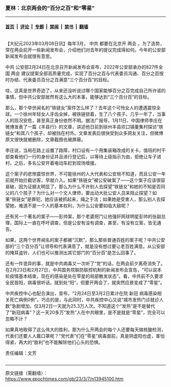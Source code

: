 ### 夏林：北京两会的“百分之百”和“零星”

---

#### [首页](../../../..?n13945100) &nbsp;|&nbsp; [评论](../../../../../epoch-comment?n13945100) &nbsp;|&nbsp; [专题](../../../../../epoch-special?n13945100) &nbsp;|&nbsp; [禁闻](../../../../../epoch-news?n13945100) &nbsp;|&nbsp; [禁书](../../../../../books?n13945100) &nbsp;|&nbsp; [翻墙](https://github.com/gfw-breaker/nogfw/blob/master/README.md?n13945100)


<div class="column" id="artbody" itemprop="articleBody">
 <!-- article content begin -->
 <p>
  【大纪元2023年03月08日讯】每年3月，
  <ok href="https://www.epochtimes.com/gb/tag/%E4%B8%AD%E5%85%B1.html">
   中共
  </ok>
  都要在北京开
  <ok href="https://www.epochtimes.com/gb/tag/%E4%B8%A4%E4%BC%9A.html">
   两会
  </ok>
  。为了造势，常在两会前开一些新闻发布会，介绍他们对去年的提议完成得如何。今年的公安部新闻发布会就很有意思。
 </p>
 <p>
  <ok href="https://www.epochtimes.com/gb/tag/%E4%B8%AD%E5%85%B1.html">
   中共
  </ok>
  公安部2月24日在北京召开新闻发布会宣布，2022年公安部承办的827件全国
  <ok href="https://www.epochtimes.com/gb/tag/%E4%B8%A4%E4%BC%9A.html">
   两会
  </ok>
  建议提案全部高质量完成，实现了百分之百与代表委员沟通、百分之百按时办结、代表委员百分之百满意“三个百分百”的目标。
 </p>
 <p>
  哇，这真是世界奇迹了，从来还没听说过哪个国家能够百分之百完成自己所许诺的事情，但中共公安部居然有这么大的本事，能够达到“三个百分百”的目标。
 </p>
 <p>
  那么，那个举世闻名的“铁链女”案件怎么样了？去年这个可怜女人的遭遇震惊全球。一个徐州年轻女人牙齿全掉，被铁链锁着，生了八个孩子。几乎一年了，当事人的现况安危，甚至真正身份依然不明。据法广报导，1月11日，中国律师李庄在微博发表了一篇《丰县行》的文章，讲述他日前到徐州丰县欢口镇董集村探访“铁链女”和其八个孩子，却被挡在村外。文章发表后很快受到众多网友关注，但微博原文很快就被删除，文章截图也被屏蔽。
 </p>
 <p>
  李庄说，当局在路上设置了路障，村口设有一个用集装箱改成的关卡。值班的村干部查看他们一行的身份证并且进行登记后，以等待上级指示为由，拒绝让车子进村。之后，多名公安开着电动车赶到现场增援。
 </p>
 <p>
  这个案子的悲惨震惊世界，不可能徐州的人大代表和公安局不知道，而且公安一年前就开始拦截访客，早就介入。如果“铁链女”被公安破案了——这个案子应该很容易破，因为证据太明显了，那么为什么不许别人去探望“铁链女”和她的不知是否同父的八个孩子？为什么对一个文人律师，要出动大批公安人员来阻止探望？如果“铁链女”是罪犯，她应该被抓起来，绳之于法；如果她是受害人，那么别人去探望她，难道不是一个人的基本权利，为什么公安要如临大敌呢？
 </p>
 <p>
  还有另一个著名的案子——彭帅案，那个老婆把门让他强奸网球明星彭帅的张副总理，国际上一直在呼吁调查，但是公安有没有调查，甚至，有没有立案，皆无通告。
 </p>
 <p>
  如果，这两个世界闻名的案子都被“沉默”，那么那些普通百姓的案子呢？中共公安部的“三个百分百”让领导和代表满意了，就是没有想过要让老百姓满意。从公安部的掩耳盗铃，人们也可以推测出其它部门的“百分百”是怎么回事了。
 </p>
 <p>
  还有一件诡异的事，就是中共病毒又一次听了“党”的话，在两会前夕离奇消失了。在2月23日和2月27日，中共国务院联防联控机制的新闻发布会宣告，“可以说本轮疫情基本结束，现在的感染是处在零星的局部散发状态”。看，中共前不久要求全民皆阳，病毒很听话，就到处“阳”，但要开两会了，就突然应景变成了“零星”。
 </p>
 <p>
  中共疾控中心也配合演出，宣布，“2月24日至3月2日累计在院
  <ok href="https://www.epochtimes.com/gb/tag/%E6%96%B0%E5%86%A0.html">
   新冠
  </ok>
  病毒感染相关死亡病例0例”。巧合的是，与此同时，中共疾控中心又说“城市发热门诊就诊人数”急剧增加，仅3月2日一天就为25.3万人次。不知道这个“发热”是不是替代了“新冠病毒”？这一天20多万“发热”人在中共眼里，是不是就是“零星”，完全可以忽略不计？
 </p>
 <p>
  如果真地取得了这么伟大的胜利，那为什么开两会的每个人还要每天做核酸检测，代表们还要人人戴口罩呢？“党代表”们在“零星”病毒面前，真是阴虚阳也虚，害怕得紧，再大的“胜利”也不能解除他们心头的恐惧。
 </p>
 <p>
  责任编辑：文芳
 </p>
 <!-- article content end -->
</div>


---

原文链接（需翻墙）：https://www.epochtimes.com/gb/23/3/7/n13945100.htm